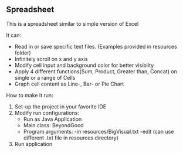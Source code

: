 ## Spreadsheet

This is a spreadsheet similar to simple version of Excel


It can:

* Read in or save specific text files. (Examples provided in resources folder)
* Infinitely scroll on x and y axis
* Modify cell input and background color for better visibilty
* Apply 4 different functions(Sum, Product, Greater than, Concat) on single or a range of Cells 
* Graph cell content as Line-, Bar- or Pie Chart

How to make it run:

1. Set-up the project in your favorite IDE
2. Modify run configurations:
   - Run as Java Application
   - Main class: BeyondGood
   - Program arguments: -in resources/BigVisual.txt -edit (can use different .txt file in resources directory)
 3. Run application
